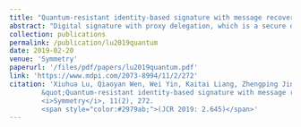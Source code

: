 ```yaml
---
title: "Quantum-resistant identity-based signature with message recovery and proxy delegation"
abstract: "Digital signature with proxy delegation, which is a secure ownership enforcement tool, allows an original signer to delegate signature rights to a third party called proxy, so that the proxy can sign messages on behalf of the original signer. Many real-world applications make use of this secure mechanism, e.g., digital property transfer. A traditional digital signature mechanism is required to bind a message and its signature together for verification. This may yield extra cost in bandwidth while the sizes of message and signature are relatively huge. Message recovery signature, enabling to reduce the cost of bandwidth, embeds a message into the corresponding signature; therefore, only the signature will be transmitted to the verifier and the message can further be recovered from the signature. In this paper, we, for the first time, propose a novel digital signature scheme in the identity-based context with proxy delegation and message recovery features and, more importantly, our scheme is quantum resistant, in a particular lattice-based signature. Our scheme achieves delegation information and signature existential unforgeability against adaptive chosen warrant and identity. Compared with the seminal lattice-based message recovery signature, our scheme is independent from public key infrastructure, realizes delegation transfer of signature rights, and compresses signature length ulteriorly. To the best of our knowledge, this paper is the first of its type."
collection: publications
permalink: /publication/lu2019quantum
date: 2019-02-20
venue: 'Symmetry'
paperurl: '/files/pdf/papers/lu2019quantum.pdf'
link: 'https://www.mdpi.com/2073-8994/11/2/272'
citation: 'Xiuhua Lu, Qiaoyan Wen, Wei Yin, Kaitai Liang, Zhengping Jin, Emmanouil Panaousis, Jiageng Chen (2019). 
		&quot;Quantum-resistant identity-based signature with message recovery and proxy delegation. &quot;
		<i>Symmetry</i>, 11(2), 272.
		<span style="color:#2979ab;">(JCR 2019: 2.645)</span>'
---
```

